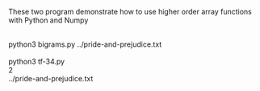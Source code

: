 These two program demonstrate how to use higher order array functions with Python and Numpy

<br />
python3 bigrams.py ../pride-and-prejudice.txt<br />
<br />
python3 tf-34.py<br />
2<br />
../pride-and-prejudice.txt<br />
